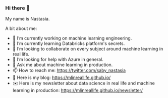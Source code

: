 ### Hi there 👋

My name is Nastasia.

A bit about me:

- 🔭 I’m currently working on machine learning engineering.
- 🌱 I’m currently learning Databricks platform's secrets.
- 👯 I’m looking to collaborate on every subject around machine learning in real life.
- 🤔 I’m looking for help with Azure in general.
- 💬 Ask me about machine learning in production.
- 📫 How to reach me: https://twitter.com/saby_nastasia
- 👀 Here is my blog: https://mlinreallife.github.io/
- ✉️ Here is my newsletter about data science in real life and machine learning in production: https://mlinreallife.github.io/newsletter/
